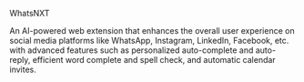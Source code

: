 WhatsNXT

An AI-powered web extension that enhances the overall user experience on social media platforms like WhatsApp, Instagram, LinkedIn, Facebook, etc. with advanced features such as personalized auto-complete and auto-reply, efficient word complete and spell check, and automatic calendar invites.
